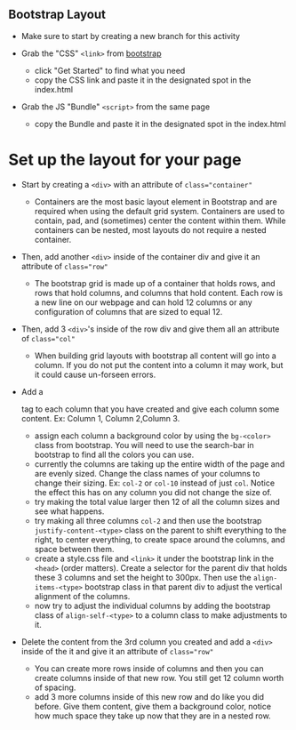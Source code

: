  ## Bootstrap Layout

 - Make sure to start by creating a new branch for this activity

- Grab the "CSS" `<link>` from [bootstrap](https://getbootstrap.com/)
    - click "Get Started" to find what you need
    - copy the CSS link and paste it in the designated spot in the index.html

- Grab the JS "Bundle" `<script>` from the same page
    - copy the Bundle and paste it in the designated spot in the index.html 

# Set up the layout for your page

- Start by creating a `<div>` with an attribute of `class="container"`
    - Containers are the most basic layout element in Bootstrap and are required when using the default grid system. Containers are used to contain, pad, and (sometimes) center the content within them. While containers can be nested, most layouts do not require a nested container.

- Then, add another `<div>` inside of the container div and give it an attribute of `class="row"`
    - The bootstrap grid is made up of a container that holds rows, and rows that hold columns, and columns that hold content. Each row is a new line on our webpage and can hold 12 columns or any configuration of columns that are sized to equal 12.

- Then, add 3 `<div>`'s inside of the row div and give them all an attribute of `class="col"`
    - When building grid layouts with bootstrap all content will go into a column. If you do not put the content into a column it may work, but it could cause un-forseen errors.

- Add a <p> tag to each column that you have created and give each column some content. Ex: Column 1, Column 2,Column 3.
    - assign each column a background color by using the `bg-<color>` class from bootstrap. You will need to use the search-bar in bootstrap to find all the colors you can use. 
    - currently the columns are taking up the entire width of the page and are evenly sized. Change the class names of your columns to change their sizing. Ex: `col-2` or `col-10` instead of just `col`. Notice the effect this has on any column you did not change the size of.
    - try making the total value larger then 12 of all the column sizes and see what happens.
    - try making all three columns `col-2` and then use the bootstrap `justify-content-<type>` class on the parent to shift everything to the right, to center everything, to create space around the columns, and space between them.
    - create a style.css file and `<link>` it under the bootstrap link in the `<head>` (order matters). Create a selector for the parent div that holds these 3 columns and set the height to 300px. Then use the `align-items-<type>` bootstrap class in that parent div to adjust the vertical alignment of the columns.
    - now try to adjust the individual columns by adding the bootstrap class of `align-self-<type>` to a column class to make adjustments to it.

- Delete the content from the 3rd column you created and add a `<div>` inside of the it and give it an attribute of `class="row"`
    - You can create more rows inside of columns and then you can create columns inside of that new row. You still get 12 column worth of spacing.
    - add 3 more columns inside of this new row and do like you did before. Give them content, give them a background color, notice how much space they take up now that they are in a nested row.
